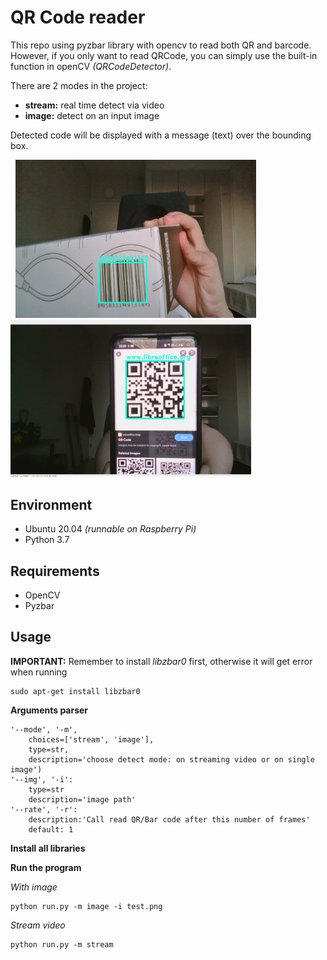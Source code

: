 # QR Code reader


This repo using pyzbar library with opencv to read both QR and barcode. However, if you only want to read QRCode, you can simply use the built-in function in openCV _(QRCodeDetector)_. 

There are 2 modes in the project:
- __stream:__ real time detect via video
- __image:__ detect on an input image

Detected code will be displayed with a message (text) over the bounding box.

<p float="left">
  <img src="images/demo_bar.png" width="385" height=253  hspace="8"/>
  <img src="images/demo_qr.png" width="385" /> 
</p>

## Environment
- Ubuntu 20.04 _(runnable on Raspberry Pi)_
- Python 3.7

## Requirements
- OpenCV
- Pyzbar

## Usage

**IMPORTANT:** Remember to install _libzbar0_ first, otherwise it will get error when running
```
sudo apt-get install libzbar0
```
**Arguments parser**
```
'--mode', '-m', 
    choices=['stream', 'image'],
    type=str, 
    description='choose detect mode: on streaming video or on single image')
'--img', '-i':  
    type=str
    description='image path'
'--rate', '-r':
    description:'Call read QR/Bar code after this number of frames'
    default: 1
```

**Install all libraries**

**Run the program**

_With image_
```
python run.py -m image -i test.png
```

_Stream video_
```
python run.py -m stream
```